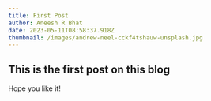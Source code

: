 ```yaml
---
title: First Post
author: Aneesh R Bhat
date: 2023-05-11T08:58:37.918Z
thumbnail: /images/andrew-neel-cckf4tshauw-unsplash.jpg
---
```

## T﻿his is the first post on this blog

H﻿ope you like it!